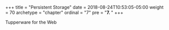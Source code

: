 +++
title = "Persistent Storage"
date = 2018-08-24T10:53:05-05:00
weight = 70
archetype = "chapter"
ordinal = "7"
pre = "<b>7. </b>"
+++



Tupperware for the Web